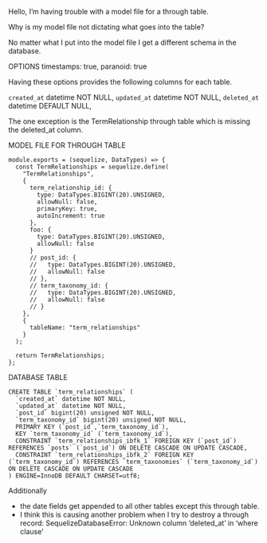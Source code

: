 Hello, I’m having trouble with a model file for a through table.

Why is my model file not dictating what goes into the table?

No matter what I put into the model file I get a different schema in the database.

OPTIONS
timestamps: true,
paranoid: true

Having these options provides the following columns for each table.

`created_at` datetime NOT NULL,
`updated_at` datetime NOT NULL,
`deleted_at` datetime DEFAULT NULL,

The one exception is the TermRelationship through table which is missing the deleted_at column.

MODEL FILE FOR THROUGH TABLE

```
module.exports = (sequelize, DataTypes) => {
  const TermRelationships = sequelize.define(
    "TermRelationships",
    {
      term_relationship_id: {
        type: DataTypes.BIGINT(20).UNSIGNED,
        allowNull: false,
        primaryKey: true,
        autoIncrement: true
      },
      foo: {
        type: DataTypes.BIGINT(20).UNSIGNED,
        allowNull: false
      }
      // post_id: {
      //   type: DataTypes.BIGINT(20).UNSIGNED,
      //   allowNull: false
      // },
      // term_taxonomy_id: {
      //   type: DataTypes.BIGINT(20).UNSIGNED,
      //   allowNull: false
      // }
    },
    {
      tableName: "term_relationships"
    }
  );

  return TermRelationships;
};
```

DATABASE TABLE

```
CREATE TABLE `term_relationships` (
  `created_at` datetime NOT NULL,
  `updated_at` datetime NOT NULL,
  `post_id` bigint(20) unsigned NOT NULL,
  `term_taxonomy_id` bigint(20) unsigned NOT NULL,
  PRIMARY KEY (`post_id`,`term_taxonomy_id`),
  KEY `term_taxonomy_id` (`term_taxonomy_id`),
  CONSTRAINT `term_relationships_ibfk_1` FOREIGN KEY (`post_id`) REFERENCES `posts` (`post_id`) ON DELETE CASCADE ON UPDATE CASCADE,
  CONSTRAINT `term_relationships_ibfk_2` FOREIGN KEY (`term_taxonomy_id`) REFERENCES `term_taxonomies` (`term_taxonomy_id`) ON DELETE CASCADE ON UPDATE CASCADE
) ENGINE=InnoDB DEFAULT CHARSET=utf8;
```

Additionally

* the date fields get appended to all other tables except this through table.
* I think this is causing another problem when I try to destroy a through record:
  SequelizeDatabaseError: Unknown column ‘deleted_at’ in ‘where clause’
